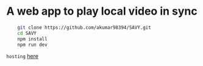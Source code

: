 # A web app to play local video in sync

```bash
    git clone https://github.com/akumar98394/SAVY.git
    cd SAVY
    npm install
    npm run dev
```

`hosting` [here](http://localhost:5000/)
